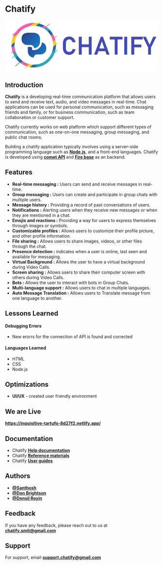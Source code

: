 
# **Chatify**

![Logo](https://github.com/chatify-SMIT/Chatify/blob/master/img/readmechatify.png?raw=true)


## Introduction
**Chatify** is a developing real-time communication platform that allows users to send and receive text, audio, and video messages in real-time. Chat applications can be used for personal communication, such as messaging friends and family, or for business communication, such as team collaboration or customer support.

Chatify currently works on web platform which support different types of communication, such as one-on-one messaging, group messaging, and public chat rooms.

Building a chatify application typically involves using a server-side programming language such as [**Node.js**](https://nodejs.org/en/), and a front-end languages. Chatify is developed using [**comet API**](https://www.cometchat.com/) and [**Fire base**](https://firebase.google.com/) as an backend.
## Features

- **Real-time messaging :** Users can send and receive messages in real-time.
- **Group messaging :** Users can create and participate in group chats with multiple users.
- **Message history :** Providing a record of past conversations of users.
- **Notifications :** Alerting users when they receive new messages or when they are mentioned in a chat.
- **Emojis and reactions :** Providing a way for users to express themselves through images or symbols.
- **Customizable profiles :** Allows users to customize their profile picture, and other profile information.
- **File sharing :** Allows users to share images, videos, or other files through the chat.
- **Presence detection :** indicates when a user is online, last seen and available for messaging.
- **Virtual Background :** Allows the user to have a virtual background during Video Calls.
- **Screen sharing :** Allows users to share their computer screen with others during Video Calls.
- **Bots :** Allows the user to interact with bots in Group Chats.
- **Multi-language support :** Allows users to chat in multiple languages.
- **Auto Message Translation :** Allows users to Translate message from one language to another.

## Lessons Learned

#### Debugging Errors
- New erorrs for the connection of API is found and corrected

#### Languages Learned
- HTML
- CSS
- Node.js



## Optimizations

- **UI/UX** - created user friendly environment


## We are Live

**https://inquisitive-tartufo-8d27f2.netlify.app/**


## Documentation 
- Chatify [**Help documentation**](#) 
- Chatify [**Reference materials**](#) 
- Chatify [**User guides**](#) 
## Authors

- [**@Santhosh**](https://github.com/orgs/chatify-SMIT/people/santhoshparthiban2002)
- [**@Don Brightson**](https://github.com/orgs/chatify-SMIT/people/Dbrightson)
- [**@Densil Royin**](https://github.com/orgs/chatify-SMIT/people/Densil0223)


## Feedback

If you have any feedback, please reach out to us at **chatify.smit@gmail.com**


## Support

For support, email **support.chatify@gmail.com**

